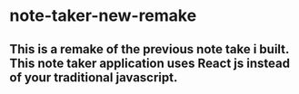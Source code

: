 # note-taker-new-remake
## This is a remake of the previous note take i built. This note taker application uses React js instead of your traditional javascript.
